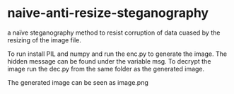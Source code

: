 # naive-anti-resize-steganography
a naïve steganography method to resist corruption of data cuased by the resizing of the image file.

To run install PIL and numpy and run the enc.py to generate the image. The hidden message can be found under the variable msg.
To decrypt the image run the dec.py from the same folder as the generated image.

The generated image can be seen as image.png
